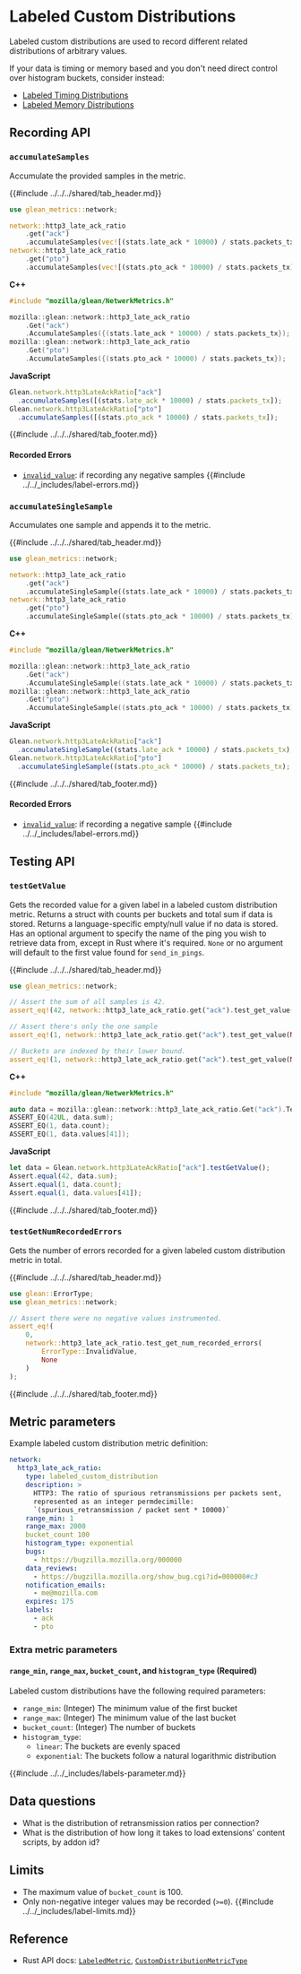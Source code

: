 # Labeled Custom Distributions

Labeled custom distributions are used to record different related distributions of arbitrary values.

If your data is timing or memory based and you don't need direct control over histogram buckets,
consider instead:

* [Labeled Timing Distributions](labeled_timing_distributions.md)
* [Labeled Memory Distributions](labeled_memory_distributions.md)

## Recording API

### `accumulateSamples`

Accumulate the provided samples in the metric.

{{#include ../../../shared/tab_header.md}}

<div data-lang="Kotlin" class="tab"></div>
<div data-lang="Java" class="tab"></div>
<div data-lang="Swift" class="tab"></div>
<div data-lang="Python" class="tab"></div>
<div data-lang="Rust" class="tab">

```Rust
use glean_metrics::network;

network::http3_late_ack_ratio
    .get("ack")
    .accumulateSamples(vec![(stats.late_ack * 10000) / stats.packets_tx]);
network::http3_late_ack_ratio
    .get("pto")
    .accumulateSamples(vec![(stats.pto_ack * 10000) / stats.packets_tx]);
```

</div>
<div data-lang="JavaScript" class="tab"></div>
<div data-lang="Firefox Desktop" class="tab">

**C++**
```cpp
#include "mozilla/glean/NetwerkMetrics.h"

mozilla::glean::network::http3_late_ack_ratio
    .Get("ack")
    .AccumulateSamples({(stats.late_ack * 10000) / stats.packets_tx});
mozilla::glean::network::http3_late_ack_ratio
    .Get("pto")
    .AccumulateSamples({(stats.pto_ack * 10000) / stats.packets_tx});
```

**JavaScript**
```js
Glean.network.http3LateAckRatio["ack"]
  .accumulateSamples([(stats.late_ack * 10000) / stats.packets_tx]);
Glean.network.http3LateAckRatio["pto"]
  .accumulateSamples([(stats.pto_ack * 10000) / stats.packets_tx]);
```
</div>

{{#include ../../../shared/tab_footer.md}}

#### Recorded Errors

* [`invalid_value`](../../user/metrics/error-reporting.md): if recording any negative samples
{{#include ../../_includes/label-errors.md}}

### `accumulateSingleSample`

Accumulates one sample and appends it to the metric.

{{#include ../../../shared/tab_header.md}}

<div data-lang="Kotlin" class="tab"></div>
<div data-lang="Java" class="tab"></div>
<div data-lang="Swift" class="tab"></div>
<div data-lang="Python" class="tab"></div>
<div data-lang="Rust" class="tab">

```Rust
use glean_metrics::network;

network::http3_late_ack_ratio
    .get("ack")
    .accumulateSingleSample((stats.late_ack * 10000) / stats.packets_tx);
network::http3_late_ack_ratio
    .get("pto")
    .accumulateSingleSample((stats.pto_ack * 10000) / stats.packets_tx);
```

</div>
<div data-lang="JavaScript" class="tab"></div>
<div data-lang="Firefox Desktop" class="tab">

**C++**
```cpp
#include "mozilla/glean/NetwerkMetrics.h"

mozilla::glean::network::http3_late_ack_ratio
    .Get("ack")
    .AccumulateSingleSample((stats.late_ack * 10000) / stats.packets_tx);
mozilla::glean::network::http3_late_ack_ratio
    .Get("pto")
    .AccumulateSingleSample((stats.pto_ack * 10000) / stats.packets_tx);
```

**JavaScript**
```js
Glean.network.http3LateAckRatio["ack"]
  .accumulateSingleSample((stats.late_ack * 10000) / stats.packets_tx);
Glean.network.http3LateAckRatio["pto"]
  .accumulateSingleSample((stats.pto_ack * 10000) / stats.packets_tx);
```
</div>

{{#include ../../../shared/tab_footer.md}}

#### Recorded Errors

* [`invalid_value`](../../user/metrics/error-reporting.md): if recording a negative sample
{{#include ../../_includes/label-errors.md}}

## Testing API

### `testGetValue`

Gets the recorded value for a given label in a labeled custom distribution metric.
Returns a struct with counts per buckets and total sum if data is stored.
Returns a language-specific empty/null value if no data is stored.
Has an optional argument to specify the name of the ping you wish to retrieve data from, except
in Rust where it's required. `None` or no argument will default to the first value found for `send_in_pings`.

{{#include ../../../shared/tab_header.md}}

<div data-lang="Kotlin" class="tab"></div>
<div data-lang="Java" class="tab"></div>
<div data-lang="Swift" class="tab"></div>
<div data-lang="Python" class="tab"></div>
<div data-lang="Rust" class="tab">

```Rust
use glean_metrics::network;

// Assert the sum of all samples is 42.
assert_eq!(42, network::http3_late_ack_ratio.get("ack").test_get_value(None).unwrap().sum);

// Assert there's only the one sample
assert_eq!(1, network::http3_late_ack_ratio.get("ack").test_get_value(None).unwrap().count);

// Buckets are indexed by their lower bound.
assert_eq!(1, network::http3_late_ack_ratio.get("ack").test_get_value(None).unwrap().values[41]);
```

</div>
<div data-lang="JavaScript" class="tab"></div>
<div data-lang="Firefox Desktop" class="tab">

**C++**
```cpp
#include "mozilla/glean/NetwerkMetrics.h"

auto data = mozilla::glean::network::http3_late_ack_ratio.Get("ack").TestGetValue().value();
ASSERT_EQ(42UL, data.sum);
ASSERT_EQ(1, data.count);
ASSERT_EQ(1, data.values[41]);
```

**JavaScript**
```js
let data = Glean.network.http3LateAckRatio["ack"].testGetValue();
Assert.equal(42, data.sum);
Assert.equal(1, data.count);
Assert.equal(1, data.values[41]);
```
</div>

{{#include ../../../shared/tab_footer.md}}

### `testGetNumRecordedErrors`

Gets the number of errors recorded for a given labeled custom distribution metric in total.

{{#include ../../../shared/tab_header.md}}

<div data-lang="Kotlin" class="tab"></div>
<div data-lang="Java" class="tab"></div>
<div data-lang="Swift" class="tab"></div>
<div data-lang="Python" class="tab"></div>
<div data-lang="Rust" class="tab">

```Rust
use glean::ErrorType;
use glean_metrics::network;

// Assert there were no negative values instrumented.
assert_eq!(
    0,
    network::http3_late_ack_ratio.test_get_num_recorded_errors(
        ErrorType::InvalidValue,
        None
    )
);
```

</div>
<div data-lang="JavaScript" class="tab"></div>
<div data-lang="Firefox Desktop" class="tab"></div>

{{#include ../../../shared/tab_footer.md}}

## Metric parameters

Example labeled custom distribution metric definition:

```YAML
network:
  http3_late_ack_ratio:
    type: labeled_custom_distribution
    description: >
      HTTP3: The ratio of spurious retransmissions per packets sent,
      represented as an integer permdecimille:
      `(spurious_retransmission / packet sent * 10000)`
    range_min: 1
    range_max: 2000
    bucket_count 100
    histogram_type: exponential
    bugs:
      - https://bugzilla.mozilla.org/000000
    data_reviews:
      - https://bugzilla.mozilla.org/show_bug.cgi?id=000000#c3
    notification_emails:
      - me@mozilla.com
    expires: 175
    labels:
      - ack
      - pto
```

### Extra metric parameters

#### `range_min`, `range_max`, `bucket_count`, and `histogram_type` (Required)

Labeled custom distributions have the following required parameters:

- `range_min`: (Integer) The minimum value of the first bucket
- `range_max`: (Integer) The minimum value of the last bucket
- `bucket_count`: (Integer) The number of buckets
- `histogram_type`:
  - `linear`: The buckets are evenly spaced
  - `exponential`: The buckets follow a natural logarithmic distribution

{{#include ../../_includes/labels-parameter.md}}

## Data questions

* What is the distribution of retransmission ratios per connection?
* What is the distribution of how long it takes to load extensions' content scripts, by addon id?

## Limits

* The maximum value of `bucket_count` is 100.
* Only non-negative integer values may be recorded (`>=0`).
{{#include ../../_includes/label-limits.md}}

## Reference

* Rust API docs: [`LabeledMetric`](../../../docs/glean/private/struct.LabeledMetric.html), [`CustomDistributionMetricType`](../../../docs/glean/private/struct.CustomDistributionMetric.html)
